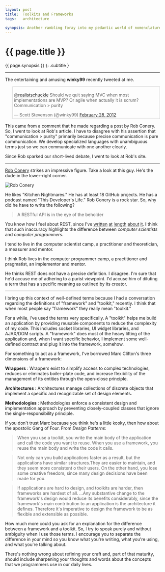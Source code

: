 ```yaml
---
layout: post
title:  Toolkits and Frameworks
tags:   architecture

synopsis: Another rambling foray into my pedantic world of nomenclature.
---
```


# {{ page.title }}

{{ page.synopsis }}
{: .subtitle }

-----

The entertaining and amusing **winky99** recently tweeted at me.

<blockquote style="border: 1px solid #CCC; padding: 4px;" class="twitter-tweet"><p>@<a href="https://twitter.com/realistschuckle">realistschuckle</a> Should we quit saying MVC when most implementations are MVP? Or agile when actually it is scrum? Communication &gt; purity</p>&mdash; Scott Stevenson (@winky99) <a href="https://twitter.com/winky99/status/174497998523478017" data-datetime="2012-02-28T14:15:39+00:00">February 28, 2012</a></blockquote>

This came from a comment that he made regarding a post by Rob Conery. So, I
went to look at Rob's article. I have to disagree with his assertion that
"communication > purity" primarily because precise communication is pure
communication. We develop specialized languages with unambiguous terms just so
we can communicate with one another clearly.

Since Rob sparked our short-lived debate, I went to look at Rob's site.

-----

[Rob Conery](http://wekeroad.com/) strikes an impressive figure. Take a look
at this guy. He's the dude in the lower-right corner.

![Rob Conery](http://wekeroad.com/images/robconery.jpeg)

He likes "Kitchen Nightmares." He has at least 18 GitHub projects. He has a
podcast named "This Developer's Life." Rob Conery is a rock star. So, why did
he have to write the following?

> A RESTful API is in the eye of the beholder

You know how I feel about REST, since I've
[written](http://localhost:4000/2012/01/19/fieldings-rest.html)
[at](/2012/01/23/hateoas-a-follow-up-to-rest-for-r33lz.html)
[length](/2012/01/24/borax.html)
[about](/2012/01/25/borax-2.html)
[it](/2012/01/27/borax-3.html). I think that such inaccuracy highlights the
difference between *computer scientists* and *computer programmers*.

I tend to live in the computer scientist camp, a practitioner and
theoretician, a measurer and mentor.

I think Rob lives in the computer programmer camp, a practitioner and
pragmatist, an implementor and mentor.

He thinks REST does not have a precise definition. I disagree. I'm sure that
he'd accuse me of adhering to a purist viewpoint. I'd accuse him of diluting a
term that has a specific meaning as outlined by its creator.

-----

I bring up this context of well-defined terms because I had a conversation
regarding the definitions of "framework" and "toolkit," recently. I think that
when most people say "framework" they really mean "toolkit."

For a while, I've used the terms very specifically. A "toolkit" helps me build
an application by providing reusable components to reduce the complexity of my
code. This includes socket libraries, UI widget libraries, and AJAX/DOM
scripts. A "framework" does most of the heavy lifting of the application and,
when I want specific behavior, I implement some well-defined contract and plug
it into the framework, somehow.

For something to act as a framework, I've borrowed Marc Clifton's three
dimensions of a framework:

__Wrappers__
: Wrappers exist to simplify access to complex technologies, reduces or
eliminates boiler-plate code, and increase flexibility of the management of
its entities through the open-close principle.

__Architectures__
: Architectures manage collections of discrete objects that implement a
specific and recognizable set of design elements.

__Methodologies__
: Methodologies enforce a consistent design and implementation approach by
preventing closely-coupled classes that ignore the single-responsibility
principle.

If you don't trust Marc because you think he's a little kooky, then how about
the apostolic Gang of Four. From _Design Patterns_:

> When you use a toolkit, you write the main body of the application and call
> the code you want to reuse. When you use a framework, you reuse the main
> body and write the code it calls.

> Not only can you build applications faster as a result, but the applications
> have similar structures.They are easier to maintain, and they seem more
> consistent o their users. On the other hand, you lose some creative freedom,
> since many design decisions have been made for you.

> If applications are hard to design, and toolkits are harder, then frameworks
> are hardest of all. ...Any substantive change to the framework's design
> would reduce its benefits considerably, since the framework's main
> contribution to an application is the architecture it defines. Therefore
> it's imperative to design the framework to be as flexible and extensible as
> possible.

How much more could you ask for an explanation for the difference between a
framework and a toolkit. So, I try to speak purely and without ambiguity when
I use those terms. I encourage you to separate the difference in your mind so
you know what you're writing, what you're using, and what you're talking
about.

There's nothing wrong about refining your craft and, part of that maturity,
should include sharpening your thoughts and words about the concepts that we
programmers use in our daily lives.